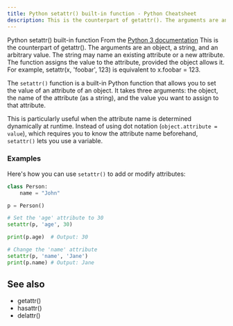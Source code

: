 ```yaml
---
title: Python setattr() built-in function - Python Cheatsheet
description: This is the counterpart of getattr(). The arguments are an object, a string, and an arbitrary value. The string may name an existing attribute or a new attribute. The function assigns the value to the attribute, provided the object allows it. For example, setattr(x, 'foobar', 123) is equivalent to x.foobar = 123.
---
```


<base-title :title="frontmatter.title" :description="frontmatter.description">
Python setattr() built-in function
</base-title>

<base-disclaimer>
  <base-disclaimer-title>
    From the <a target="_blank" href="https://docs.python.org/3/library/functions.html#setattr">Python 3 documentation</a>
  </base-disclaimer-title>
  <base-disclaimer-content>
   This is the counterpart of <router-link to="/builtin/getattr">getattr()</router-link>. The arguments are an object, a string, and an arbitrary value. The string may name an existing attribute or a new attribute. The function assigns the value to the attribute, provided the object allows it. For example, setattr(x, 'foobar', 123) is equivalent to x.foobar = 123.
  </base-disclaimer-content>
</base-disclaimer>

The `setattr()` function is a built-in Python function that allows you to set the value of an attribute of an object. It takes three arguments: the object, the name of the attribute (as a string), and the value you want to assign to that attribute.

This is particularly useful when the attribute name is determined dynamically at runtime. Instead of using dot notation (`object.attribute = value`), which requires you to know the attribute name beforehand, `setattr()` lets you use a variable.

### Examples

Here's how you can use `setattr()` to add or modify attributes:

```python
class Person:
    name = "John"

p = Person()

# Set the 'age' attribute to 30
setattr(p, 'age', 30)

print(p.age)  # Output: 30

# Change the 'name' attribute
setattr(p, 'name', 'Jane')
print(p.name) # Output: Jane
```

## See also

- <router-link to="/builtin/getattr">getattr()</router-link>
- <router-link to="/builtin/hasattr">hasattr()</router-link>
- <router-link to="/builtin/delattr">delattr()</router-link>
